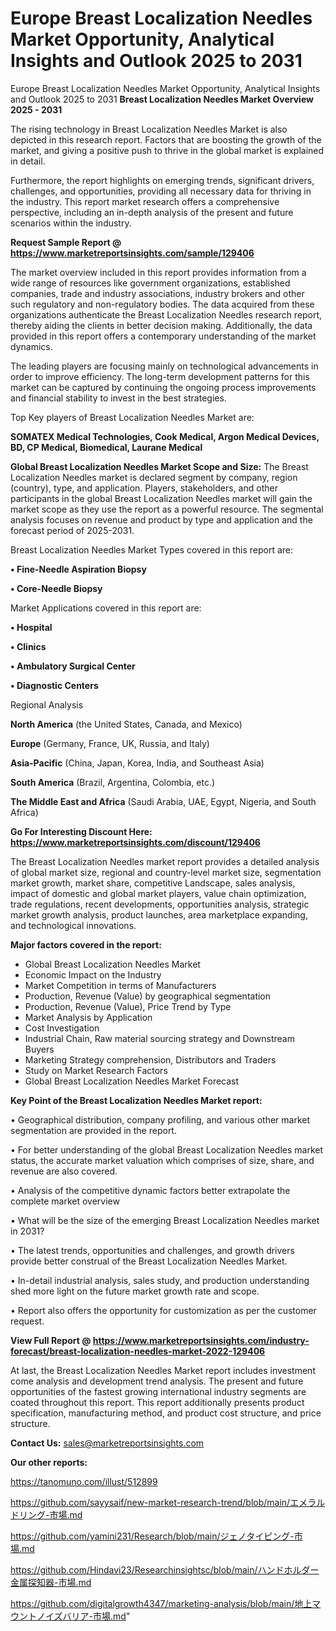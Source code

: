 # Europe Breast Localization Needles Market Opportunity, Analytical Insights and Outlook 2025 to 2031
Europe Breast Localization Needles Market Opportunity, Analytical Insights and Outlook 2025 to 2031
<Strong> Breast Localization Needles Market Overview 2025 - 2031</strong>

The rising technology in Breast Localization Needles Market is also depicted in this research report. Factors that are boosting the growth of the market, and giving a positive push to thrive in the global market is explained in detail.

Furthermore, the report highlights on emerging trends, significant drivers, challenges, and opportunities, providing all necessary data for thriving in the industry. This report market research offers a comprehensive perspective, including an in-depth analysis of the present and future scenarios within the industry.

<strong>Request Sample Report @ <a href=https://www.marketreportsinsights.com/sample/129406>https://www.marketreportsinsights.com/sample/129406</a></strong>

The market overview included in this report provides information from a wide range of resources like government organizations, established companies, trade and industry associations, industry brokers and other such regulatory and non-regulatory bodies. The data acquired from these organizations authenticate the Breast Localization Needles research report, thereby aiding the clients in better decision making. Additionally, the data provided in this report offers a contemporary understanding of the market dynamics.

The leading players are focusing mainly on technological advancements in order to improve efficiency. The long-term development patterns for this market can be captured by continuing the ongoing process improvements and financial stability to invest in the best strategies.

Top Key players of Breast Localization Needles Market are:

<strong>SOMATEX Medical Technologies, Cook Medical, Argon Medical Devices, BD, CP Medical, Biomedical, Laurane Medical</strong>

<strong><b>Global Breast Localization Needles Market Scope and Size:</b></strong>
The Breast Localization Needles market is declared segment by company, region (country), type, and application. Players, stakeholders, and other participants in the global Breast Localization Needles market will gain the market scope as they use the report as a powerful resource. The segmental analysis focuses on revenue and product by type and application and the forecast period of 2025-2031.

Breast Localization Needles Market Types covered in this report are:

<strong>• Fine-Needle Aspiration Biopsy

• Core-Needle Biopsy</strong>

Market Applications covered in this report are:

<strong>• Hospital

• Clinics

• Ambulatory Surgical Center

• Diagnostic Centers</strong> 

Regional Analysis

<strong>North America</strong> (the United States, Canada, and Mexico)

<strong>Europe</strong> (Germany, France, UK, Russia, and Italy)

<strong>Asia-Pacific</strong> (China, Japan, Korea, India, and Southeast Asia)

<strong>South America</strong> (Brazil, Argentina, Colombia, etc.)

<strong>The Middle East and Africa</strong> (Saudi Arabia, UAE, Egypt, Nigeria, and South Africa)

<strong>Go For Interesting Discount Here: <a href=https://www.marketreportsinsights.com/discount/129406>https://www.marketreportsinsights.com/discount/129406</a></strong>

The Breast Localization Needles market report provides a detailed analysis of global market size, regional and country-level market size, segmentation market growth, market share, competitive Landscape, sales analysis, impact of domestic and global market players, value chain optimization, trade regulations, recent developments, opportunities analysis, strategic market growth analysis, product launches, area marketplace expanding, and technological innovations.

<strong><b>Major factors covered in the report:</b></strong>
<ul>
  <li>Global Breast Localization Needles Market </li>
  <li>Economic Impact on the Industry</li>
  <li>Market Competition in terms of Manufacturers</li>
  <li>Production, Revenue (Value) by geographical segmentation</li>
  <li>Production, Revenue (Value), Price Trend by Type</li>
  <li>Market Analysis by Application</li>
  <li>Cost Investigation</li>
  <li>Industrial Chain, Raw material sourcing strategy and Downstream Buyers</li>
  <li>Marketing Strategy comprehension, Distributors and Traders</li>
  <li>Study on Market Research Factors</li>
  <li>Global Breast Localization Needles Market Forecast</li>
</ul>

<strong><b>Key Point of the Breast Localization Needles Market report:</b></strong>

• Geographical distribution, company profiling, and various other market segmentation are provided in the report.

• For better understanding of the global Breast Localization Needles market status, the accurate market valuation which comprises of size, share, and revenue are also covered.

• Analysis of the competitive dynamic factors better extrapolate the complete market overview

• What will be the size of the emerging Breast Localization Needles market in 2031?

• The latest trends, opportunities and challenges, and growth drivers provide better construal of the Breast Localization Needles Market.

• In-detail industrial analysis, sales study, and production understanding shed more light on the future market growth rate and scope.

• Report also offers the opportunity for customization as per the customer request.

<strong><b>View Full Report @ <a href=https://www.marketreportsinsights.com/industry-forecast/breast-localization-needles-market-2022-129406>https://www.marketreportsinsights.com/industry-forecast/breast-localization-needles-market-2022-129406</a></b></strong>


At last, the Breast Localization Needles Market report includes investment come analysis and development trend analysis. The present and future opportunities of the fastest growing international industry segments are coated throughout this report. This report additionally presents product specification, manufacturing method, and product cost structure, and price structure.

<strong>Contact Us:</strong>
sales@marketreportsinsights.com

<strong>Our other reports:</strong>

<a href=https://tanomuno.com/illust/512899>https://tanomuno.com/illust/512899</a>

<a href=https://github.com/sayysaif/new-market-research-trend/blob/main/エメラルドリング-市場.md>https://github.com/sayysaif/new-market-research-trend/blob/main/エメラルドリング-市場.md</a>

<a href=https://github.com/yamini231/Research/blob/main/ジェノタイピング-市場.md>https://github.com/yamini231/Research/blob/main/ジェノタイピング-市場.md</a>

<a href=https://github.com/Hindavi23/Researchinsightsc/blob/main/ハンドホルダー金属探知器-市場.md>https://github.com/Hindavi23/Researchinsightsc/blob/main/ハンドホルダー金属探知器-市場.md</a>

<a href=https://github.com/digitalgrowth4347/marketing-analysis/blob/main/地上マウントノイズバリア-市場.md>https://github.com/digitalgrowth4347/marketing-analysis/blob/main/地上マウントノイズバリア-市場.md</a>"

